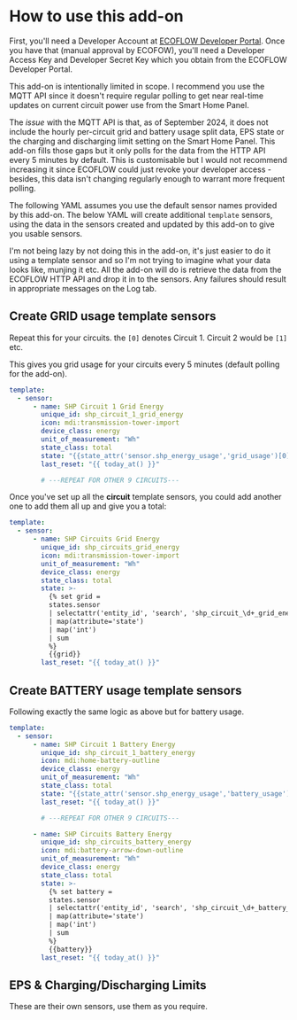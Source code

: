 # How to use this add-on

First, you'll need a Developer Account at [ECOFLOW Developer Portal](https://developer.ecoflow.com/). Once you have that (manual approval by ECOFOW), you'll need a Developer Access Key and Developer Secret Key which you obtain from the ECOFLOW Developer Portal.

This add-on is intentionally limited in scope. I recommend you use the MQTT API since it doesn't require regular polling to get near real-time updates on current circuit power use from the Smart Home Panel.

The _issue_ with the MQTT API is that, as of September 2024, it does not include the hourly per-circuit grid and battery usage split data, EPS state or the charging and discharging limit setting on the Smart Home Panel. This add-on fills those gaps but it only polls for the data from the HTTP API every 5 minutes by default. This is customisable but I would not recommend increasing it since ECOFLOW could just revoke your developer access - besides, this data isn't changing regularly enough to warrant more frequent polling.

The following YAML assumes you use the default sensor names provided by this add-on. The below YAML will create additional `template` sensors, using the data in the sensors created and updated by this add-on to give you usable sensors.

I'm not being lazy by not doing this in the add-on, it's just easier to do it using a template sensor and so I'm not trying to imagine what your data looks like, munjing it etc. All the add-on will do is retrieve the data from the ECOFLOW HTTP API and drop it in to the sensors. Any failures should result in appropriate messages on the Log tab.

## Create GRID usage template sensors

Repeat this for your circuits. the `[0]` denotes Circuit 1. Circuit 2 would be `[1]` etc.

This gives you grid usage for your circuits every 5 minutes (default polling for the add-on).

```yaml
template:
  - sensor:
      - name: SHP Circuit 1 Grid Energy
        unique_id: shp_circuit_1_grid_energy
        icon: mdi:transmission-tower-import
        device_class: energy
        unit_of_measurement: "Wh"
        state_class: total
        state: "{{state_attr('sensor.shp_energy_usage','grid_usage')[0] | sum | round(0)}}"
        last_reset: "{{ today_at() }}"

        # ---REPEAT FOR OTHER 9 CIRCUITS---
```

Once you've set up all the **circuit** template sensors, you could add another one to add them all up and give you a total:

```yaml
template:
  - sensor:
      - name: SHP Circuits Grid Energy
        unique_id: shp_circuits_grid_energy
        icon: mdi:transmission-tower-import
        unit_of_measurement: "Wh"
        device_class: energy
        state_class: total
        state: >-
          {% set grid = 
          states.sensor
          | selectattr('entity_id', 'search', 'shp_circuit_\d+_grid_energy')
          | map(attribute='state')
          | map('int')
          | sum
          %}
          {{grid}}
        last_reset: "{{ today_at() }}"

```

## Create BATTERY usage template sensors

Following exactly the same logic as above but for battery usage.

```yaml
template:
  - sensor:
      - name: SHP Circuit 1 Battery Energy
        unique_id: shp_circuit_1_battery_energy
        icon: mdi:home-battery-outline
        device_class: energy
        unit_of_measurement: "Wh"
        state_class: total
        state: "{{state_attr('sensor.shp_energy_usage','battery_usage')[0] | sum | round(0)}}"
        last_reset: "{{ today_at() }}"

        # ---REPEAT FOR OTHER 9 CIRCUITS---

      - name: SHP Circuits Battery Energy
        unique_id: shp_circuits_battery_energy
        icon: mdi:battery-arrow-down-outline
        unit_of_measurement: "Wh"
        device_class: energy
        state_class: total
        state: >-
          {% set battery = 
          states.sensor
          | selectattr('entity_id', 'search', 'shp_circuit_\d+_battery_energy')
          | map(attribute='state')
          | map('int')
          | sum
          %}
          {{battery}}
        last_reset: "{{ today_at() }}"
```

## EPS & Charging/Discharging Limits

These are their own sensors, use them as you require.